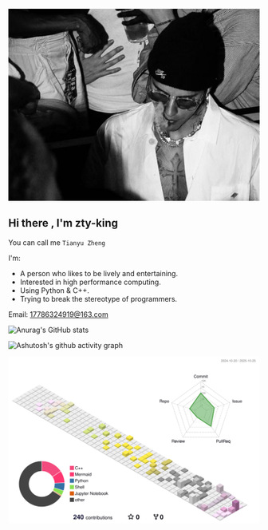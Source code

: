 ![image](./images/b5346bd72b90094539430cd0dd3e14a.jpg)

## Hi there , I'm zty-king

You can call me `Tianyu Zheng`

I'm:

- A person who likes to be lively and entertaining.
- Interested in high performance computing.
- Using Python & C++.
- Trying to break the stereotype of programmers.

Email: 17786324919@163.com



![Anurag's GitHub stats](https://github-readme-stats.vercel.app/api?username=zty-king&show_icons=true&theme=tokyonight)

![Ashutosh's github activity graph](https://github-readme-activity-graph.vercel.app/graph?username=zty-king&theme=tokyo-night)


![](profile-3d-contrib/profile-south-season-animate.svg)